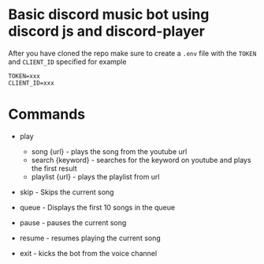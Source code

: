 # Basic discord music bot using discord js and discord-player

After you have cloned the repo make sure to create a `.env` file with the `TOKEN` and `CLIENT_ID` specified for example

```
TOKEN=xxx
CLIENT_ID=xxx
```

# Commands

- play

  - song {url} - plays the song from the youtube url
  - search {keyword} - searches for the keyword on youtube and plays the first result
  - playlist {url} - plays the playlist from url

- skip - Skips the current song
- queue - Displays the first 10 songs in the queue
- pause - pauses the current song
- resume - resumes playing the current song
- exit - kicks the bot from the voice channel
